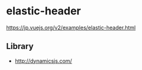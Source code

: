 # elastic-header
https://jp.vuejs.org/v2/examples/elastic-header.html

## Library
- http://dynamicsjs.com/
